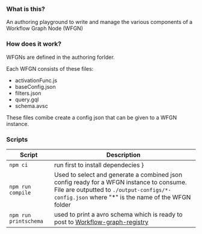 ### What is this?

An authoring playground to write and manage the various components of a Workflow Graph Node (WFGN)

### How does it work?

WFGNs are defined in the authoring forlder.

Each WFGN consists of these files:

- activationFunc.js
- baseConfig.json
- filters.json
- query.gql
- schema.avsc

These files comibe create a config json that can be given to a WFGN instance.

### Scripts

| Script                | Description                                                                                                                                                                                                       |
| --------------------- | ----------------------------------------------------------------------------------------------------------------------------------------------------------------------------------------------------------------- |
| `npm ci`              | run first to install dependecies }                                                                                                                                                                                |
| `npm run compile`     | Used to select and generate a combined json config ready for a WFGN instance to consume. File are outputted to `./output-configs/*-config.json` where "\*" is the name of the WFGN folder                         |
| `npm run printschema` | used to print a avro schema which is ready to post to [Workflow-graph-registry](https://github.com/icgc-argo/workflow-graph-registry/issues/new?assignees=&labels=bug&template=bug_report.md&title=%F0%9F%90%9B+) |
